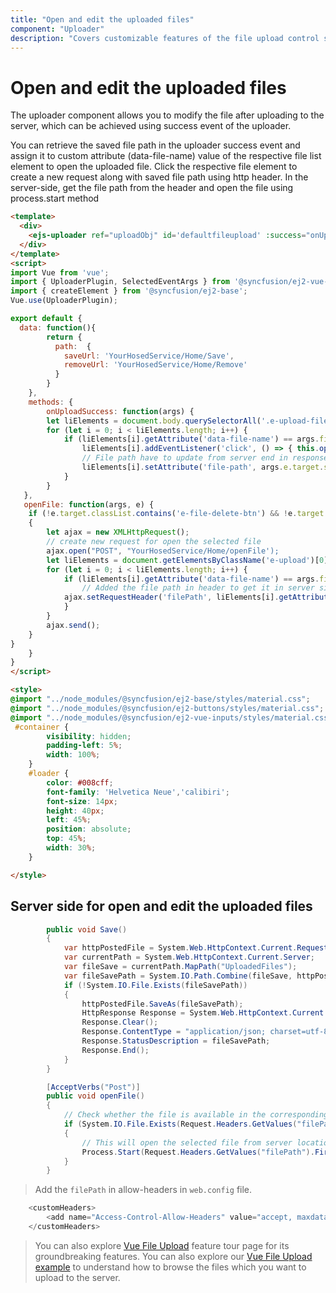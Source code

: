 ```yaml
---
title: "Open and edit the uploaded files"
component: "Uploader"
description: "Covers customizable features of the file upload control such as a preview image, invisible upload, progress bar, sort the file list and more."
---
```


# Open and edit the uploaded files

The uploader component allows you to modify the file after uploading to the server, which can be achieved using success event of the uploader.

You can retrieve the saved file path in the uploader success event and assign it to custom attribute (data-file-name) value of the respective file list element to open the uploaded file. Click the respective file element to create a new request along with saved file path using http header. In the server-side, get the file path from the header and open the file using process.start method

```html
<template>
  <div>
    <ejs-uploader ref="uploadObj" id='defaultfileupload' :success="onUploadSuccess" name="UploadFiles" :asyncSettings= "path"></ejs-uploader>
  </div>
</template>
<script>
import Vue from 'vue';
import { UploaderPlugin, SelectedEventArgs } from '@syncfusion/ej2-vue-inputs';
import { createElement } from '@syncfusion/ej2-base';
Vue.use(UploaderPlugin);

export default {
  data: function(){
        return {
          path:  {
            saveUrl: 'YourHosedService/Home/Save',
            removeUrl: 'YourHosedService/Home/Remove'
          }
        }
    },
    methods: {
        onUploadSuccess: function(args) {
        let liElements = document.body.querySelectorAll('.e-upload-file-list');
        for (let i = 0; i < liElements.length; i++) {
            if (liElements[i].getAttribute('data-file-name') == args.file.name) {
                liElements[i].addEventListener('click', () => { this.openFile(args, event); });
                // File path have to update from server end in response status description.
                liElements[i].setAttribute('file-path', args.e.target.statusText);
            }
        }
   },
   openFile: function(args, e) {
    if (!e.target.classList.contains('e-file-delete-btn') && !e.target.classList.contains('e-file-remove-btn'))
    {
        let ajax = new XMLHttpRequest();
        // create new request for open the selected file
        ajax.open("POST", "YourHosedService/Home/openFile');
        let liElements = document.getElementsByClassName('e-upload')[0].querySelectorAll('.e-upload-file-list');
        for (let i = 0; i < liElements.length; i++) {
            if (liElements[i].getAttribute('data-file-name') == args.file.name) {
                // Added the file path in header to get it in server side.
            ajax.setRequestHeader('filePath', liElements[i].getAttribute('file-path').toString());
            }
        }
        ajax.send();
    }
}
    }
}
</script>

<style>
@import "../node_modules/@syncfusion/ej2-base/styles/material.css";
@import "../node_modules/@syncfusion/ej2-buttons/styles/material.css";
@import "../node_modules/@syncfusion/ej2-vue-inputs/styles/material.css";
 #container {
        visibility: hidden;
        padding-left: 5%;
        width: 100%;
    }
    #loader {
        color: #008cff;
        font-family: 'Helvetica Neue','calibiri';
        font-size: 14px;
        height: 40px;
        left: 45%;
        position: absolute;
        top: 45%;
        width: 30%;
    }

</style>
```

## Server side for open and edit the uploaded files

```csharp
        public void Save()
        {
            var httpPostedFile = System.Web.HttpContext.Current.Request.Files["UploadFiles"];
            var currentPath = System.Web.HttpContext.Current.Server;
            var fileSave = currentPath.MapPath("UploadedFiles");
            var fileSavePath = System.IO.Path.Combine(fileSave, httpPostedFile.FileName);
            if (!System.IO.File.Exists(fileSavePath))
            {
                httpPostedFile.SaveAs(fileSavePath);
                HttpResponse Response = System.Web.HttpContext.Current.Response;
                Response.Clear();
                Response.ContentType = "application/json; charset=utf-8";
                Response.StatusDescription = fileSavePath;
                Response.End();
            }
        }

        [AcceptVerbs("Post")]
        public void openFile()
        {
            // Check whether the file is available in the corresponding location
            if (System.IO.File.Exists(Request.Headers.GetValues("filePath").First()))
            {
                // This will open the selected file from server location in desktop
                Process.Start(Request.Headers.GetValues("filePath").First());
            }
        }
```

> Add the `filePath` in allow-headers in `web.config` file.

```csharp
    <customHeaders>
        <add name="Access-Control-Allow-Headers" value="accept, maxdataserviceversion, origin, x-requested-with, dataserviceversion,content-type, chunk-index, Authorization, filePath" />
    </customHeaders>
```

>You can also explore [Vue File Upload](https://www.syncfusion.com/vue-ui-components/vue-file-upload) feature tour page for its groundbreaking features. You can also explore our [Vue File Upload example](https://ej2.syncfusion.com/vue/demos/#/material/uploader/default.html) to understand how to browse the files which you want to upload to the server.